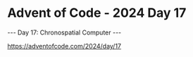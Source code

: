 # Advent of Code - 2024 Day 17

--- Day 17: Chronospatial Computer ---

https://adventofcode.com/2024/day/17
